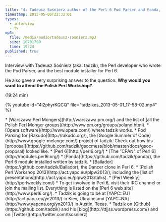 ```yaml
---
title: "4: Tadeusz Sośnierz author of the Perl 6 Pod Parser and Panda, the Perl 6 module installer"
timestamp: 2013-05-05T22:33:01
types:
  - interview
  - tv
mp3:
  file: /media/audio/tadeusz-sosnierz.mp3
  size: 18701760
  time: 19:24
published: true
---
```



Interview with Tadeusz Sośnierz (aka. tadzik), the Perl developer who wrote the Pod Parser, and the best module installer for Perl 6.

He also gave a very surprising answer to the question: <b>Why would you want to attend the Polish Perl Workshop?</b>.

(19:24 min)


{% youtube id="4i2phyrKQCQ" file="tadzikes_2013-05-01_17-58-02.mp4" %}

<podcast>

<div id="text">
* [Warszawa Perl Mongers](http://warszawa.pm.org/) and the list of [all the Polish Perl Monger groups](http://www.pm.org/groups/poland.html).
* [Opera software](http://www.opera.com/) where tadzik works.
* Pod Parsing for [Rakudo](http://rakudo.org/), the [Google Summer of Code](http://www.google-melange.com/) project of tadzik.
      Check out how his [proposal](https://github.com/tadzik/gsocmess/blob/master/docs/gsoc-proposal) looked like.
* [Perl 6](http://perl6.org/)
* [The "CPAN" of Perl 6](http://modules.perl6.org/)
* [Panda](https://github.com/tadzik/panda/), the Perl 6 module installed written by tadzik.
* [Bailador](https://github.com/tadzik/Bailador), the Dancer clone in Perl 6.
* [Polish Perl Workshop 2013](http://act.yapc.eu/plpw2013/), including the [list of presentations](http://act.yapc.eu/plpw2013/talks).
* [Perl Weekly](http://perlweekly.com/)
* To get involved in Perl 6, visit their IRC channel or join the mailing list. Everything is listed on the [Perl 6 web site](http://www.perl6.org/).
* Tadzik is going to be at [YAPC::EU](http://act.yapc.eu/ye2013/) in Kiev, Ukraine and [YAPC::NA](http://www.yapcna.org/yn2013/) in Austin, Texas.
* Tadzik on [Github](https://github.com/tadzik) and his [blog](http://ttjjss.wordpress.com/)
  and on [Twitter](http://twitter.com/tsosnierz)

</div>

<div id="transcript">
</div>

